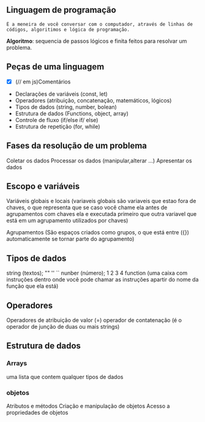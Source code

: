 ## Linguagem de programação 
    É a meneira de você conversar com o computador, através de linhas de códigos, algoritimos e lógica de programação.

**Algoritmo**: sequencia de passos lógicos e finita feitos para resolvar um problema.


## Peças de uma linguagem
- [x] (// em js)Comentários
- Declarações de variáveis (const, let)
- Operadores (atribuição, concatenação, matemáticos, lógicos)
- Tipos de dados (string, number, bolean)
- Estrutura de dados (Functions, object, array)
- Controle de fluxo (if/else if/ else)
- Estrutura de repetição (for, while)

## Fases da resolução de um problema 

Coletar os dados
Processar os dados (manipular,alterar ...)
Apresentar os dados

## Escopo e variáveis
Variáveis globais e locais (variaveis globais são variaveis que estao fora de chaves, o que representa que se caso você chame ela antes de agrupamentos com chaves ela e executada primeiro que outra variavel que está em um agrupamento utilizados por chaves)

Agrupamentos (São espaços criados como grupos, o que está entre ({}) automaticamente se tornar parte do agrupamento)

## Tipos de dados 

string (textos); "" '' ``
nunber (número); 1 2 3 4
function (uma caixa com instruções dentro onde você pode chamar as instruções apartir do nome da função que ela está)


## Operadores
Operadores de atribuição de valor (=)
operador de contatenação (é o operador de junção de duas ou mais strings)

## Estrutura de dados

### Arrays 
uma lista que contem qualquer tipos de dados 

### objetos

Atributos e métodos
Criação e manipulação de objetos
Acesso a propriedades de objetos